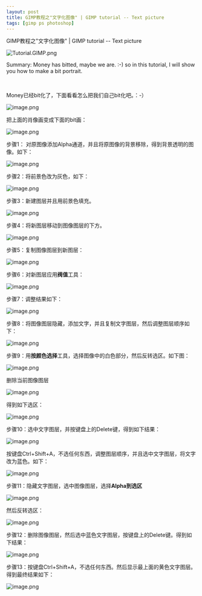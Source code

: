 ```yaml
---
layout: post
title: GIMP教程之"文字化图像" | GIMP tutorial -- Text picture
tags: [gimp ps photoshop]
---
```


GIMP教程之"文字化图像" | GIMP tutorial -- Text picture

![Tutorial.GIMP.png](https://res.cloudinary.com/hpiynhbhq/image/upload/v1511486986/feaponrcwwtwu0vmiizt.png)

Summary: Money has bitted, maybe we are. :-) so in this tutorial, I will show you how to make a bit portrait.

</br>

Money已经bit化了，下面看看怎么把我们自己bit化吧。：-）

![image.png](https://res.cloudinary.com/hpiynhbhq/image/upload/v1513498939/y24zvx5ebndmcd7snwkh.png)

把上面的肖像画变成下面的bit画：

![image.png](https://res.cloudinary.com/hpiynhbhq/image/upload/v1513507991/lsauuzwslmsmqbvpjekw.png)

步骤1： 对原图像添加Alpha通道，并且将原图像的背景移除，得到背景透明的图像。如下：

![image.png](https://res.cloudinary.com/hpiynhbhq/image/upload/v1513499193/vicklgny86by4pnbuval.png)

步骤2：将前景色改为灰色，如下：

![image.png](https://res.cloudinary.com/hpiynhbhq/image/upload/v1513500152/zvj8uabqxiak6sqdupzi.png)

步骤3：新建图层并且用前景色填充。

![image.png](https://res.cloudinary.com/hpiynhbhq/image/upload/v1513500242/fk6bzjkamji8tmdlfz3l.png)

步骤4：将新图层移动到图像图层的下方。

![image.png](https://res.cloudinary.com/hpiynhbhq/image/upload/v1513500364/yyaumiqmnbujyuctqhrc.png)

步骤5：复制图像图层到新图层：

![image.png](https://res.cloudinary.com/hpiynhbhq/image/upload/v1513500662/cqdxtukctqqxw0n9uixq.png)

步骤6：对新图层应用**阀值**工具：

![image.png](https://res.cloudinary.com/hpiynhbhq/image/upload/v1513500732/d6lm8onoypikmrmtytyj.png)

步骤7：调整结果如下：

![image.png](https://res.cloudinary.com/hpiynhbhq/image/upload/v1513504038/suaqqb18lukkym3wrjev.png)

步骤8：将图像图层隐藏，添加文字，并且复制文字图层，然后调整图层顺序如下：

![image.png](https://res.cloudinary.com/hpiynhbhq/image/upload/v1513506022/kt5ze1jysh3zvjefavzb.png)

步骤9：用**按颜色选择**工具，选择图像中的白色部分，然后反转选区。如下图：

![image.png](https://res.cloudinary.com/hpiynhbhq/image/upload/v1513506444/nusthaecrn81fyyv2upa.png)

删除当前图像图层

![image.png](https://res.cloudinary.com/hpiynhbhq/image/upload/v1513506569/oq6dx6bobr8lmrxcimnf.png)

得到如下选区：

![image.png](https://res.cloudinary.com/hpiynhbhq/image/upload/v1513506521/zqz9mejyjvqukczntnd6.png)

步骤10：选中文字图层，并按键盘上的Delete键，得到如下结果：

![image.png](https://res.cloudinary.com/hpiynhbhq/image/upload/v1513506739/lmwmns6smwco8kqhrccx.png)

按键盘Ctrl+Shift+A，不选任何东西，调整图层顺序，并且选中文字图层，将文字改为蓝色。如下：

![image.png](https://res.cloudinary.com/hpiynhbhq/image/upload/v1513507405/etgmotzxp9iu4xnp8tif.png)

步骤11：隐藏文字图层，选中图像图层，选择**Alpha到选区**

![image.png](https://res.cloudinary.com/hpiynhbhq/image/upload/v1513507495/jxyo21hiw07zuowdmurd.png)

然后反转选区：

![image.png](https://res.cloudinary.com/hpiynhbhq/image/upload/v1513507577/ffuvsqvnippc0r9t4i7u.png)

步骤12：删除图像图层，然后选中蓝色文字图层，按键盘上的Delete键。得到如下结果：

![image.png](https://res.cloudinary.com/hpiynhbhq/image/upload/v1513507736/uwrusmnmqyzthn6i3yuk.png)

步骤13：按键盘Ctrl+Shift+A，不选任何东西。然后显示最上面的黄色文字图层。得到最终结果如下：

![image.png](https://res.cloudinary.com/hpiynhbhq/image/upload/v1513507965/fybpfnnhz7nkxopfdbz6.png)
